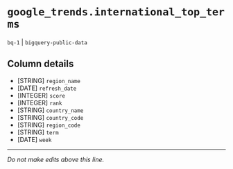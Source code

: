 # `google_trends.international_top_terms`
`bq-1` | `bigquery-public-data`

## Column details
* [STRING]    `region_name`
* [DATE]      `refresh_date`
* [INTEGER]   `score`
* [INTEGER]   `rank`
* [STRING]    `country_name`
* [STRING]    `country_code`
* [STRING]    `region_code`
* [STRING]    `term`
* [DATE]      `week`

-------------------------------------------------------------------------------
*Do not make edits above this line.*
